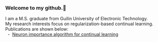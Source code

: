 ### Welcome to my github.👋 <br>
I am a M.S. graduate from Guilin University of Electronic Technology. <br>
My research interests focus on regularization-based continual learning. <br>
Publications are shown below: <br>
&nbsp; - &nbsp;[Neuron importance algorithm for continual learning](https://doi.org/10.1117/12.3009542)

<!--
**mika7614/mika7614** is a ✨ _special_ ✨ repository because its `README.md` (this file) appears on your GitHub profile.

Here are some ideas to get you started:

- 🔭 I’m currently working on ...
- 🌱 I’m currently learning ...
- 👯 I’m looking to collaborate on ...
- 🤔 I’m looking for help with ...
- 💬 Ask me about ...
- 📫 How to reach me: ...
- 😄 Pronouns: ...
- ⚡ Fun fact: ...
-->

